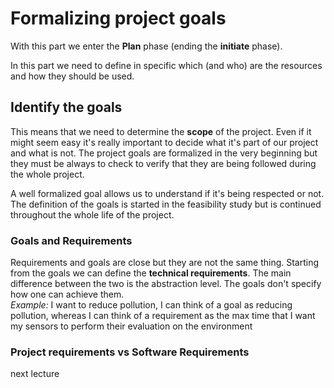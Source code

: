 # Formalizing project goals

With this part we enter the **Plan** phase (ending the **initiate** phase).

In this part we need to define in specific which (and who) are the resources and how they should be used.

## Identify the goals

This means that we need to determine the **scope** of the project. Even if it might seem easy it's really important to decide what it's part of our project and what is not. The project goals are formalized in the very beginning but they must be always to check to verify that they are being followed during the whole project.

A well formalized goal allows us to understand if it's being respected or not. The definition of the goals is started in the feasibility study but is continued throughout the whole life of the project.

### Goals and Requirements

Requirements and goals are close but they are not the same thing. Starting from the goals we can define the **technical requirements**. The main difference between the two is the abstraction level. The goals don't specify how one can achieve them.  
*Example:* I want to reduce pollution, I can think of a goal as reducing pollution, whereas I can think of a requirement as the max time that I want my sensors to perform their evaluation on the environment

### Project requirements vs Software Requirements

next lecture
